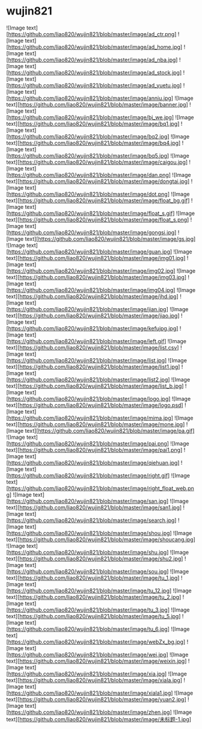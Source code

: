 # wujin821
![Image text][https://github.com/liao820/wujin821/blob/master/image/ad_ctr.png]
![Image text][https://github.com/liao820/wujin821/blob/master/image/ad_home.jpg]
![Image text][https://github.com/liao820/wujin821/blob/master/image/ad_nba.jpg]
![Image text][https://github.com/liao820/wujin821/blob/master/image/ad_stock.jpg]
![Image text][https://github.com/liao820/wujin821/blob/master/image/ad_yuetu.jpg]
![Image text][https://github.com/liao820/wujin821/blob/master/image/anniu.jpg]
![Image text][https://github.com/liao820/wujin821/blob/master/image/banner.jpg]
![Image text][https://github.com/liao820/wujin821/blob/master/image/bj_we.jpg]
![Image text][https://github.com/liao820/wujin821/blob/master/image/bq1.jpg]
![Image text][https://github.com/liao820/wujin821/blob/master/image/bq2.jpg]
![Image text][https://github.com/liao820/wujin821/blob/master/image/bq4.jpg]
![Image text][https://github.com/liao820/wujin821/blob/master/image/bq5.jpg]
![Image text][https://github.com/liao820/wujin821/blob/master/image/caigou.jpg]
![Image text][https://github.com/liao820/wujin821/blob/master/image/dan.png]
![Image text][https://github.com/liao820/wujin821/blob/master/image/dongtai.jpg]
![Image text][https://github.com/liao820/wujin821/blob/master/image/dot.png]
![Image text][https://github.com/liao820/wujin821/blob/master/image/float_bg.gif]
![Image text][https://github.com/liao820/wujin821/blob/master/image/float_s.gif]
![Image text][https://github.com/liao820/wujin821/blob/master/image/float_s.png]
![Image text][https://github.com/liao820/wujin821/blob/master/image/gongsi.jpg]
![Image text][https://github.com/liao820/wujin821/blob/master/image/gs.jpg]
![Image text][https://github.com/liao820/wujin821/blob/master/image/guan.jpg]
![Image text][https://github.com/liao820/wujin821/blob/master/image/img01.jpg]
![Image text][https://github.com/liao820/wujin821/blob/master/image/img02.jpg]
![Image text][https://github.com/liao820/wujin821/blob/master/image/img03.jpg]
![Image text][https://github.com/liao820/wujin821/blob/master/image/img04.jpg]
![Image text][https://github.com/liao820/wujin821/blob/master/image/jhd.jpg]
![Image text][https://github.com/liao820/wujin821/blob/master/image/jian.jpg]
![Image text][https://github.com/liao820/wujin821/blob/master/image/jiao.jpg]
![Image text][https://github.com/liao820/wujin821/blob/master/image/kefujpg.jpg]
![Image text][https://github.com/liao820/wujin821/blob/master/image/left.gif]
![Image text][https://github.com/liao820/wujin821/blob/master/image/list.csv]
![Image text][https://github.com/liao820/wujin821/blob/master/image/list.jpg]
![Image text][https://github.com/liao820/wujin821/blob/master/image/list1.jpg]
![Image text][https://github.com/liao820/wujin821/blob/master/image/list2.jpg]
![Image text][https://github.com/liao820/wujin821/blob/master/image/list_b.jpg]
![Image text][https://github.com/liao820/wujin821/blob/master/image/logo.jpg]
![Image text][https://github.com/liao820/wujin821/blob/master/image/logo.psd]
![Image text][https://github.com/liao820/wujin821/blob/master/image/mima.jpg]
![Image text][https://github.com/liao820/wujin821/blob/master/image/mone.jpg]
![Image text][https://github.com/liao820/wujin821/blob/master/image/pa.gif]
![Image text][https://github.com/liao820/wujin821/blob/master/image/pai.png]
![Image text][https://github.com/liao820/wujin821/blob/master/image/pai1.png]
![Image text][https://github.com/liao820/wujin821/blob/master/image/qiehuan.jpg]
![Image text][https://github.com/liao820/wujin821/blob/master/image/right.gif]
![Image text][https://github.com/liao820/wujin821/blob/master/image/right_float_web.png]
![Image text][https://github.com/liao820/wujin821/blob/master/image/san.jpg]
![Image text][https://github.com/liao820/wujin821/blob/master/image/san1.jpg]
![Image text][https://github.com/liao820/wujin821/blob/master/image/search.jpg]
![Image text][https://github.com/liao820/wujin821/blob/master/image/shou.jpg]
![Image text][https://github.com/liao820/wujin821/blob/master/image/shoucang.jpg]
![Image text][https://github.com/liao820/wujin821/blob/master/image/shu.jpg]
![Image text][https://github.com/liao820/wujin821/blob/master/image/shu2.jpg]
![Image text][https://github.com/liao820/wujin821/blob/master/image/sou.jpg]
![Image text][https://github.com/liao820/wujin821/blob/master/image/tu_1.jpg]
![Image text][https://github.com/liao820/wujin821/blob/master/image/tu_12.jpg]
![Image text][https://github.com/liao820/wujin821/blob/master/image/tu_2.jpg]
![Image text][https://github.com/liao820/wujin821/blob/master/image/tu_3.jpg]
![Image text][https://github.com/liao820/wujin821/blob/master/image/tu_5.jpg]
![Image text][https://github.com/liao820/wujin821/blob/master/image/tu_6.jpg]
![Image text][https://github.com/liao820/wujin821/blob/master/image/webZx_bg.jpg]
![Image text][https://github.com/liao820/wujin821/blob/master/image/wei.jpg]
![Image text][https://github.com/liao820/wujin821/blob/master/image/weixin.jpg]
![Image text][https://github.com/liao820/wujin821/blob/master/image/xia.jpg]
![Image text][https://github.com/liao820/wujin821/blob/master/image/xiala.jpg]
![Image text][https://github.com/liao820/wujin821/blob/master/image/xiala1.jpg]
![Image text][https://github.com/liao820/wujin821/blob/master/image/yuan2.jpg]
![Image text][https://github.com/liao820/wujin821/blob/master/image/zhen.jpg]
![Image text][https://github.com/liao820/wujin821/blob/master/image/未标题-1.jpg]